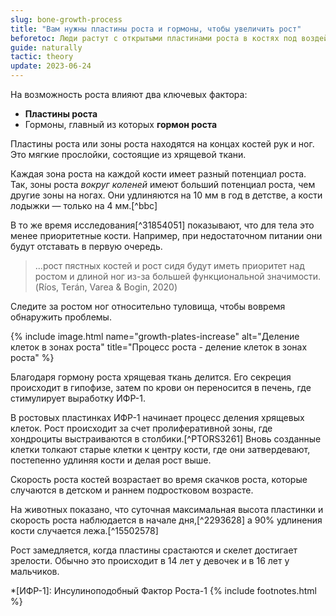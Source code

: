 ```yaml
---
slug: bone-growth-process
title: "Вам нужны пластины роста и гормоны, чтобы увеличить рост"
beforetoc: Люди растут с открытыми пластинами роста в костях под воздействием гормона роста.
guide: naturally 
tactic: theory
update: 2023-06-24
---
```

На возможность роста влияют два ключевых фактора:
- **Пластины роста**
- Гормоны, главный из которых **гормон роста**

Пластины роста или зоны роста находятся на концах костей рук и ног. Это мягкие прослойки, состоящие из хрящевой ткани. 

Каждая зона роста на каждой кости имеет разный потенциал роста. Так, зоны роста *вокруг коленей* имеют больший потенциал роста, чем другие зоны на ногах. Они удлиняются на 10 мм в год в детстве, а кости лодыжки — только на 4 мм.[^bbc] 

В то же время исследования[^31854051] показывают, что для тела это менее приоритетные кости. Например, при недостаточном питании они будут отставать в первую очередь. 

>...рост пястных костей и рост сидя будут иметь приоритет над ростом и длиной ног из-за большей функциональной значимости. (Ríos, Terán, Varea & Bogin, 2020)

Следите за ростом ног относительно туловища, чтобы вовремя обнаружить проблемы.

{% include image.html name="growth-plates-increase" alt="Деление клеток в зонах роста" title="Процесс роста - деление клеток в зонах роста" %}

Благодаря гормону роста хрящевая ткань делится. Его секреция происходит в гипофизе, затем по крови он переносится в печень, где стимулирует выработку ИФР-1. 

В ростовых пластинках ИФР-1 начинает процесс деления хрящевых клеток. Рост происходит за счет пролиферативной зоны, где хондроциты выстраиваются в столбики.[^PTORS3261] Вновь созданные клетки толкают старые клетки к центру кости, где они затвердевают, постепенно удлиняя кости и делая рост выше. 

Скорость роста костей возрастает во время скачков роста, которые случаются в детском и раннем подростковом возрасте. 

На животных показано, что суточная максимальная высота пластинки и скорость роста наблюдается в начале дня,[^2293628] а 90% удлинения кости случается лежа.[^15502578]

Рост замедляется, когда пластины срастаются и скелет достигает зрелости. Обычно это происходит в 14 лет у девочек и в 16 лет у мальчиков.

*[ИФР-1]: Инсулиноподобный Фактор Роста-1
{% include footnotes.html %}
